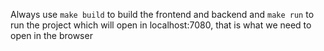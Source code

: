 Always use `make build` to build the frontend and backend and `make run` to run the project which will open in localhost:7080, that is what we need to open in the browser